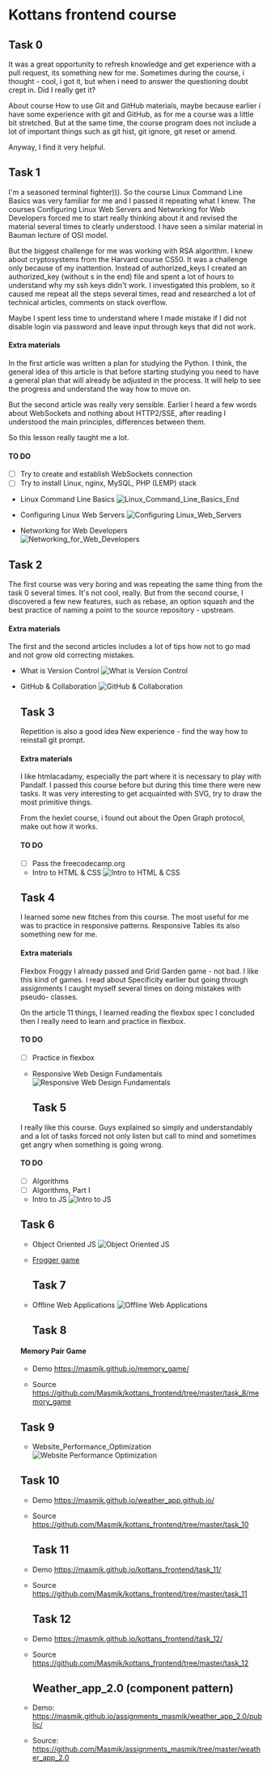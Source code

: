 # Kottans frontend course

 ## **Task 0**

It was a great opportunity to refresh knowledge and get experience with a pull request, its something new for me. 
Sometimes during the course, i thought - cool, i got it, but when i need to answer the questioning doubt crept in. Did I really get it?

About course How to use Git and GitHub materials, maybe because earlier i have some experience with git and GitHub, as for me a course was a little bit stretched.
But at the same time, the course program does not include a lot of important things such as git hist, git ignore, git reset or amend.


Anyway, I find it very helpful.


 ## **Task 1**
 
 
I'm a seasoned terminal fighter))). So the course Linux Command Line Basics was very familiar for me and I passed it repeating what I knew.
The courses Configuring Linux Web Servers and Networking for Web Developers forced me to start really thinking about it and revised the material several times to clearly understood.
I have seen a similar material in Bauman lecture of OSI model.

But the biggest challenge for me was working with RSA algorithm. I knew about cryptosystems from the Harvard course CS50. It was a challenge only because of my inattention. Instead of authorized_keys I created an authorized_key (without s in the end) file and spent a lot of hours to understand why my ssh keys didn't work. I investigated this problem, so it caused me repeat all the steps several times,  read and researched a lot of technical articles, comments on stack overflow. 

Maybe I spent less time to understand where I made mistake if I did not disable login via password and leave input through keys that did not work.

#### **Extra materials**

In the first article was written a plan for studying the Python. I think, the general idea of this article is that before starting studying you need to have a general plan that will already be adjusted in the process. It will help to see the progress and understand the way how to move on.

But the second article was really very sensible. Earlier I heard a few words about WebSockets and nothing about HTTP2/SSE, after reading I understood the main principles, differences between them. 

So this lesson really taught me a lot.


#### **TO DO**

- [ ] Try to create and establish WebSockets connection
- [ ] Try to install Linux, nginx, MySQL, PHP (LEMP) stack
 
- Linux Command Line Basics
![Linux_Command_Line_Basics_End](task_1/Linux_Command_Line_Basics_End.png?raw=true "Optional Title")

- Configuring Linux Web Servers
![Configuring Linux_Web_Servers](task_1/Configuring_Linux_Web_Servers.png?raw=true "Optional Title")
  
- Networking for Web Developers  
![Networking_for_Web_Developers](task_1/Networking_for_Web_Developers.png?raw=true "Optional Title")
  
  
 ## **Task 2**
 
The first course was very boring and was repeating the same thing from the task 0 several times. It's not cool, really.
But from the second course, I discovered a few new features, such as rebase, an option squash and the best practice of naming a point to the source repository - upstream.

#### **Extra materials**

The first and the second articles includes a lot of tips how not to go mad and not grow old correcting mistakes.

   
- What is Version Control
![What is Version Control](task_2/Version_Control.png?raw=true "Optional Title")
 
- GitHub & Collaboration
![GitHub & Collaboration](task_2/GitHub_Collaboration.png?raw=true "Optional Title")
  
  
  ## **Task 3**
  
  Repetition is also a good idea
  New experience - find the way how to reinstall git prompt.
  
  #### **Extra materials**
  
  I like htmlacadamy, especially the part where it is necessary to play with Pandalf. I passed this course before but during     this time there were new tasks. It was very interesting to get acquainted with SVG, try to draw the most primitive things.
  
  From the hexlet course, i found out about the Open Graph protocol, make out how it works.
  
  #### **TO DO**
  - [ ] Pass the freecodecamp.org
  
  * Intro to HTML & CSS
  ![Intro to HTML & CSS](task_3/Intro_to_HTML_CSS.png?raw=true "Optional Title")
  
  ## **Task 4**
  
  I learned some new fitches from this course.
  The most useful for me was to practice in responsive patterns.
  Responsive Tables its also something new for me.
  
    #### **Extra materials**
  
  Flexbox Froggy I already passed and Grid Garden game - not bad. I like this kind of games.
  I read about Specificity earlier but going through assignments I caught myself several times on doing mistakes with pseudo-   classes.
  
  On the article 11 things, I learned reading the flexbox spec I concluded then I really need to learn and practice in        flexbox.
  
    #### **TO DO**
   - [ ] Practice in flexbox
  
  - Responsive Web Design Fundamentals
  ![Responsive Web Design Fundamentals](task_4/Responsive_Web_Design_Fundamentals.png?raw=true "Optional Title")
  
  
    ## **Task 5**
    
   I really like this course. Guys explained so simply and understandably and a lot of tasks forced not only listen but call  to mind and sometimes get angry when something is going wrong.
   
    #### **TO DO**
    
   - [ ] Algorithms
   - [ ] Algorithms, Part I
    
  - Intro to JS
  ![Intro to JS](task_5/Intro_to_JS.png?raw=true "Optional Title")
  
   ## **Task 6**
   
   - Object Oriented JS
     ![Object Oriented JS](task_6/Object_Oriented_JS.png?raw=true "Optional Title")
     
   - [Frogger game](https://github.com/Masmik/frontend-nanodegree-arcade-game)
   
      ## **Task 7**
      
  - Offline Web Applications
  ![Offline Web Applications](task_7/Offline_Web_Applications.png?raw=true "Optional Title")
  
     ## **Task 8**
     
   #### **Memory Pair Game**
     
   - Demo https://masmik.github.io/memory_game/
     
   - Source https://github.com/Masmik/kottans_frontend/tree/master/task_8/memory_game
   
    ## **Task 9**
    
   - Website_Performance_Optimization
    ![Website Performance Optimization](task_9/Website_Performance_Optimization.png?raw=true "Optional Title")
    
   ## **Task 10**
   
   - Demo https://masmik.github.io/weather_app.github.io/
   - Source https://github.com/Masmik/kottans_frontend/tree/master/task_10
   
      ## **Task 11**
      
   - Demo https://masmik.github.io/kottans_frontend/task_11/
   - Source https://github.com/Masmik/kottans_frontend/tree/master/task_11
   
      ## **Task 12**
      
   - Demo https://masmik.github.io/kottans_frontend/task_12/
   - Source https://github.com/Masmik/kottans_frontend/tree/master/task_12
      
       ## **Weather_app_2.0 (component pattern)**
       
   - Demo: https://masmik.github.io/assignments_masmik/weather_app_2.0/public/
   - Source: https://github.com/Masmik/assignments_masmik/tree/master/weather_app_2.0
